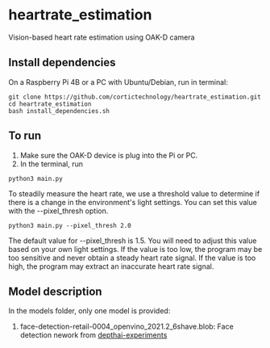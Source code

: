 # heartrate_estimation
Vision-based heart rate estimation using OAK-D camera

## Install dependencies

On a Raspberry Pi 4B or a PC with Ubuntu/Debian, run in terminal:

```
git clone https://github.com/cortictechnology/heartrate_estimation.git
cd heartrate_estimation
bash install_dependencies.sh
```

## To run

1. Make sure the OAK-D device is plug into the Pi or PC.
2. In the terminal, run
```
python3 main.py
```

To steadily measure the heart rate, we use a threshold value to determine if there is a change in the environment's light settings. You can set this value with
the --pixel_thresh option. 
```
python3 main.py --pixel_thresh 2.0
```
The default value for --pixel_thresh is 1.5. You will need to adjust this value based on your own light settings. If the value is too low, the program may be too sensitive and never obtain a steady heart rate signal. If the value is too high, the program may extract an inaccurate heart rate signal.

## Model description

In the models folder, only one model is provided:

1. face-detection-retail-0004_openvino_2021.2_6shave.blob: Face detection nework from [depthai-experiments](https://github.com/luxonis/depthai-experiments/tree/master/gen2-age-gender)

